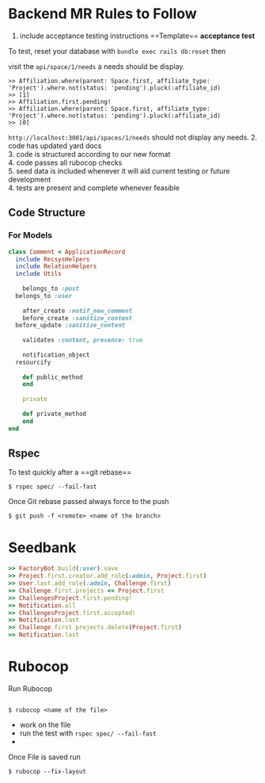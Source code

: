 # Backend MR Rules to Follow

1. include acceptance testing instructions 
==Template==
**acceptance test**

To test, reset your database with `bundle exec rails db:reset` then

visit the `api/space/1/needs` a needs should be display.

```
>> Affiliation.where(parent: Space.first, affiliate_type: 'Project').where.not(status: 'pending').pluck(:affiliate_id)
>> [1]
>> Affiliation.first.pending!
>> Affiliation.where(parent: Space.first, affiliate_type: 'Project').where.not(status: 'pending').pluck(:affiliate_id)
>> [0]
```

`http://localhost:3001/api/spaces/1/needs` should not display any needs.
2. code has updated yard docs  
3. code is structured according to our new format  
4. code passes all rubocop checks  
5. seed data is included whenever it will aid current testing or future development   
4. tests are present and complete whenever feasible

## Code Structure
### For Models 
```ruby
class Comment < ApplicationRecord  
  include RecsysHelpers  
  include RelationHelpers  
  include Utils
	
	belongs_to :post  
  belongs_to :user
	
	after_create :notif_new_comment 
	before_create :sanitize_content  
  before_update :sanitize_content
	
	validates :content, presence: true  
	
	notification_object  
  resourcify
	
	def public_method
	end
	
	private
	
	def private_method
	end
end
```

## Rspec
To test quickly after a ==git rebase== 
```shell
$ rspec spec/ --fail-fast
```

Once Git rebase passed always force to the push 
```shell
$ git push -f <remote> <name of the branch>
````

# Seedbank
```ruby
>> FactoryBot.build(:user).save  
>> Project.first.creator.add_role(:admin, Project.first)  
>> User.last.add_role(:admin, Challenge.first)  
>> Challenge.first.projects << Project.first  
>> ChallengesProject.first.pending!  
>> Notification.all  
>> ChallengesProject.first.accepted!  
>> Notification.last  
>> Challenge.first.projects.delete(Project.first)  
>> Notification.last
````

# Rubocop 
Run Rubocop
```shell

$ rubocop <name of the file>

```
- work on the file 
- run the test with  `rspec spec/ --fail-fast` 
- 
Once File is saved run 
```shell 
$ rubocop --fix-layout
````